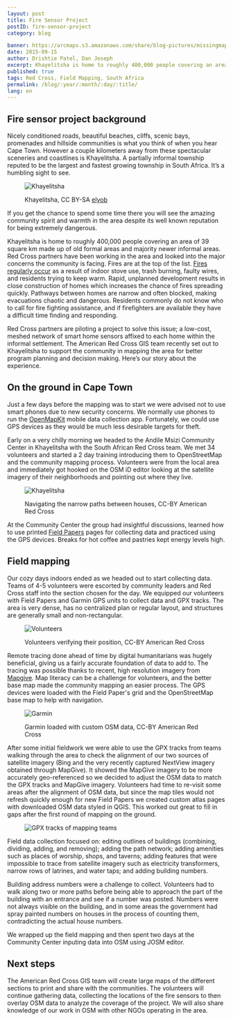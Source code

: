 ```yaml
---
layout: post
title: Fire Sensor Project
postID: fire-sensor-project
category: blog

banner: https://arcmaps.s3.amazonaws.com/share/blog-pictures/missingmaps-blog_20150915_banner.jpg
date: 2015-09-15
author: Drishtie Patel, Dan Joseph
excerpt: Khayelitsha is home to roughly 400,000 people covering an area of 39 square km made up of old formal areas and majority newer informal areas. Red Cross partners have been working in the area and looked into the major concerns the community is facing. Fires are at the top of the list. Red Cross partners are piloting a project to solve this issue; a low-cost, meshed network of smart home sensors affixed to each home within the informal settlement. The American Red Cross GIS team recently set out to Khayelitsha to support the community in mapping the area for better program planning and decision making.
published: true
tags: Red Cross, Field Mapping, South Africa
permalink: /blog/:year/:month/:day/:title/
lang: en
---
```


## Fire sensor project background

Nicely conditioned roads, beautiful beaches, cliffs, scenic bays, promenades and hillside communities is what you think of when you hear Cape Town. However a couple kilometers away from these spectacular sceneries and coastlines is Khayelitsha. A partially informal township reputed to be the largest and fastest growing township in South Africa. It’s a humbling sight to see.

<figure>
<img src="https://arcmaps.s3.amazonaws.com/share/blog-pictures/missingmaps-blog_20150915_khayelitsha-elyob.jpg" alt="Khayelitsha">
<p class="caption">Khayelitsha, CC BY-SA <a href="https://www.flickr.com/photos/elyob" target="\_blank">elyob</a></p>
</figure>

 If you get the chance to spend some time there you will see the amazing community spirit and warmth in the area despite its well known reputation for being extremely dangerous.

Khayelitsha is home to roughly 400,000 people covering an area of 39 square km made up of old formal areas and majority newer informal areas. Red Cross partners have been working in the area and looked into the major concerns the community is facing. Fires are at the top of the list. [Fires regularly occur](http://www.bbc.com/news/world-africa-20962623) as a result of indoor stove use, trash burning, faulty wires, and residents trying to keep warm. Rapid, unplanned development results in close construction of homes which increases the chance of fires spreading quickly. Pathways between homes are narrow and often blocked, making evacuations chaotic and dangerous. Residents commonly do not know who to call for fire fighting assistance, and if firefighters are available they have a difficult time finding and responding.

Red Cross partners are piloting a project to solve this issue; a low-cost, meshed network of smart home sensors affixed to each home within the informal settlement. The American Red Cross GIS team recently set out to Khayelitsha to support the community in mapping the area for better program planning and decision making. Here’s our story about the experience.

## On the ground in Cape Town

Just a few days before the mapping was to start we were advised not to use smart phones due to new security concerns. We normally use phones to run the [OpenMapKit](https://github.com/americanredcross/openmapkit/wiki) mobile data collection app. Fortunately, we could use GPS devices as they would be much less desirable targets for theft.

Early on a very chilly morning we headed to the Andile Msizi Community Center in Khayelitsha with the South African Red Cross team. We met 34 volunteers and started a 2 day training introducing them to OpenStreetMap and the community mapping process. Volunteers were from the local area and immediately got hooked on the OSM iD editor looking at the satellite imagery of their neighborhoods and pointing out where they live.

<figure>
<img src="https://arcmaps.s3.amazonaws.com/share/blog-pictures/missingmaps-blog_20150915_khayelitsha.jpg" alt="Khayelitsha">
<p class="caption">Navigating the narrow paths between houses, CC-BY American Red Cross</p>
</figure>

At the Community Center the group had insightful discussions, learned how to use printed [Field Papers](http://fieldpapers.org) pages for collecting data and practiced using the GPS devices. Breaks for hot coffee and pastries kept energy levels high.

## Field mapping

Our cozy days indoors ended as we headed out to start collecting data. Teams of 4-5 volunteers were escorted by community leaders and Red Cross staff into the section chosen for the day. We equipped our volunteers with Field Papers and Garmin GPS units to collect data and GPX tracks. The area is very dense, has no centralized plan or regular layout, and structures are generally small and non-rectangular.

<figure>
<img src="https://arcmaps.s3.amazonaws.com/share/blog-pictures/missingmaps-blog_20150915_volunteers.jpg" alt="Volunteers">
<p class="caption">Volunteers verifying their position, CC-BY American Red Cross</p>
</figure>

Remote tracing done ahead of time by digital humanitarians was hugely beneficial, giving us a fairly accurate foundation of data to add to. The tracing was possible thanks to recent, high resolution imagery from [Mapgive](http://mapgive.state.gov). Map literacy can be a challenge for volunteers, and the better base map made the community mapping an easier process. The GPS devices were loaded with the Field Paper's grid and the OpenStreetMap base map to help with navigation.

<figure>
<img src="https://arcmaps.s3.amazonaws.com/share/blog-pictures/missingmaps-blog_20150915_garmin.jpg" alt="Garmin">
<p class="caption">Garmin loaded with custom OSM data, CC-BY American Red Cross</p>
</figure>

After some initial fieldwork we were able to use the GPX tracks from teams walking through the area to check the alignment of our two sources of satellite imagery (Bing and the very recently captured NextView imagery obtained through MapGive). It showed the MapGive imagery to be more accurately geo-referenced so we decided to adjust the OSM data to match the GPX tracks and MapGive imagery. Volunteers had time to re-visit some areas after the alignment of OSM data, but since the map tiles would not refresh quickly enough for new Field Papers we created custom atlas pages with downloaded OSM data styled in QGIS. This worked out great to fill in gaps after the first round of mapping on the ground.

<figure>
<img src="https://arcmaps.s3.amazonaws.com/share/blog-pictures/missingmaps-blog_20150915_gpx.jpg" alt="GPX tracks of mapping teams">
</figure>

Field data collection focused on: editing outlines of buildings (combining, dividing, adding, and removing); adding the path network; adding amenities such as places of worship, shops, and taverns; adding features that were impossible to trace from satellite imagery such as electricity transformers, narrow rows of latrines, and water taps; and adding building numbers.

Building address numbers were a challenge to collect. Volunteers had to walk along two or more paths before being able to approach the part of the building with an entrance and see if a number was posted. Numbers were not always visible on the building, and in some areas the government had spray painted numbers on houses in the process of counting them, contradicting the actual house numbers.

We wrapped up the field mapping and then spent two days at the Community Center inputing data into OSM using JOSM editor.

## Next steps

The American Red Cross GIS team will create large maps of the different sections to print and share with the communities. The volunteers will continue gathering data, collecting the locations of the fire sensors to then overlay OSM data to analyze the coverage of the project. We will also share knowledge of our work in OSM with other NGOs operating in the area.
